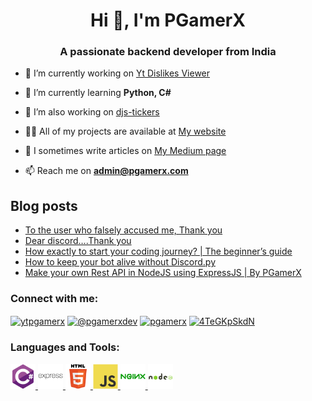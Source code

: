 <h1 align="center">Hi 👋, I'm PGamerX</h1>
<h3 align="center">A passionate backend developer from India</h3>

- 🔭 I’m currently working on [Yt Dislikes Viewer](https://github.com/pgamerx/yt-dislikes-viewer)

- 🌱 I’m currently learning **Python, C#**

- 🔭 I’m also working on [djs-tickers](https://github.com/pgamerx/djs-tickets)

- 👨‍💻 All of my projects are available at [My website](https://pgamerx.com)

- 📝 I sometimes write articles on [My Medium page](https://u.pgamerx.com/medium)

- 📫 Reach me on **admin@pgamerx.com**


## Blog posts
<!-- BLOG-POST-LIST:START -->
- [To the user who falsely accused me, Thank you](https://pgamerxdev.medium.com/to-the-user-who-falsely-accused-me-thank-you-ee05793b22dc?source=rss-ae0fcd7606d------2)
- [Dear discord….Thank you](https://pgamerxdev.medium.com/dear-discord-thank-you-657a9c3afcc0?source=rss-ae0fcd7606d------2)
- [How exactly to start your coding journey? | The beginner’s guide](https://pgamerxdev.medium.com/how-exactly-to-start-your-coding-journey-the-beginners-guide-7744db477249?source=rss-ae0fcd7606d------2)
- [How to keep your bot alive without Discord.py](https://pgamerxdev.medium.com/how-to-keep-your-bot-alive-without-discord-py-c93049d7d1c0?source=rss-ae0fcd7606d------2)
- [Make your own Rest API in NodeJS using ExpressJS | By PGamerX](https://pgamerxdev.medium.com/rest-api-409b7ffa1e78?source=rss-ae0fcd7606d------2)
<!-- BLOG-POST-LIST:END -->


<h3 align="left">Connect with me:</h3>
<p align="left">
<a href="https://twitter.com/ytpgamerx" target="blank"><img align="center" src="https://raw.githubusercontent.com/rahuldkjain/github-profile-readme-generator/master/src/images/icons/Social/twitter.svg" alt="ytpgamerx" height="30" width="40" /></a>
<a href="https://medium.com/@pgamerxdev" target="blank"><img align="center" src="https://raw.githubusercontent.com/rahuldkjain/github-profile-readme-generator/master/src/images/icons/Social/medium.svg" alt="@pgamerxdev" height="30" width="40" /></a>
<a href="https://www.youtube.com/c/pgamerx" target="blank"><img align="center" src="https://raw.githubusercontent.com/rahuldkjain/github-profile-readme-generator/master/src/images/icons/Social/youtube.svg" alt="pgamerx" height="30" width="40" /></a>
<a href="https://discord.gg/4TeGKpSkdN" target="blank"><img align="center" src="https://raw.githubusercontent.com/rahuldkjain/github-profile-readme-generator/master/src/images/icons/Social/discord.svg" alt="4TeGKpSkdN" height="30" width="40" /></a>
</p>

<h3 align="left">Languages and Tools:</h3>
<p align="left"> <a href="https://www.w3schools.com/cs/" target="_blank"> <img src="https://raw.githubusercontent.com/devicons/devicon/master/icons/csharp/csharp-original.svg" alt="csharp" width="40" height="40"/> </a> <a href="https://expressjs.com" target="_blank"> <img src="https://raw.githubusercontent.com/devicons/devicon/master/icons/express/express-original-wordmark.svg" alt="express" width="40" height="40"/> </a> <a href="https://www.w3.org/html/" target="_blank"> <img src="https://raw.githubusercontent.com/devicons/devicon/master/icons/html5/html5-original-wordmark.svg" alt="html5" width="40" height="40"/> </a> <a href="https://developer.mozilla.org/en-US/docs/Web/JavaScript" target="_blank"> <img src="https://raw.githubusercontent.com/devicons/devicon/master/icons/javascript/javascript-original.svg" alt="javascript" width="40" height="40"/> </a> <a href="https://www.nginx.com" target="_blank"> <img src="https://raw.githubusercontent.com/devicons/devicon/master/icons/nginx/nginx-original.svg" alt="nginx" width="40" height="40"/> </a> <a href="https://nodejs.org" target="_blank"> <img src="https://raw.githubusercontent.com/devicons/devicon/master/icons/nodejs/nodejs-original-wordmark.svg" alt="nodejs" width="40" height="40"/> </a> </p>
